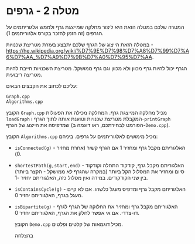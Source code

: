 # מטלה 2 - גרפים
המטרה שלכם במטלה הזאת היא ליצור מחלקה שמייצגת גרף ולממש אלגוריתמים על הגרפים (זה הזמן להזכר בקורס אלגוריתמים 1).

במטלה הזאת הייצוג של הגרף שלכם יתבצע בעזרת מטריצת שכנויות - https://he.wikipedia.org/wiki/%D7%9E%D7%98%D7%A8%D7%99%D7%A6%D7%AA_%D7%A9%D7%9B%D7%A0%D7%95%D7%AA.

הגרף יכול להיות גרף מכוון ולא מכוון וגם גרף ממושקל. מטריצת השכנויות חייבת להיות מטריצה ריבועית.

עליכם לכתוב את הקבצים הבאים: 
```
Graph.cpp
Algorithms.cpp
```
הקובץ ```Graph.cpp``` מכיל מחלקה המייצגת גרף. 
המחלקה מכילה את הפעולות ```loadGraph``` המקבלת מטריצת שכנויות וטוענת אותה לתוך הגרף ו-```printGraph``` שמדפיסה את הייצוג של הגרף (הפורמט לבחירתכם, ראו דוגמה ב-```Demo.cpp```).

הקובץ ```Algorithms.cpp``` מכיל מימושים לאלגוריתמים על גרפים. ביניהם:
* ```isConnected(g)``` - האלגוריתם מקבל גרף ומחזיר 1 אם הגרף קשיר (אחרת מחזיר 0).
* ```shortestPath(g,start,end)``` - האלגוריתם מקבל גרף, קודקוד התחלה וקודקוד סיום ומחזיר את המסלול הקל ביותר (במקרה שהגרף לא ממושקל - הקצר ביותר) בין שני הקודקודים. במידה ואין מסלול כזה, האלגוריתם יחזיר -1.
* ```isContainsCycle(g)``` - האלגוריתם מקבל גרף ומדפיס מעגל כלשהו. אם לא קיים מעגל בגרף, האלגוריתם יחזיר 0.
* ```isBipartite(g)``` - האלגוריתם מקבל גרף ומחזיר את החלוקה של הגרף לגרף דו-צדדי. אם אי אפשר לחלק את הגרף, האלגוריתם יחזיר 0.

  הקובץ ```Demo.cpp``` מכיל דוגמאות של קלטים ופלטים.

  בהצלחה
